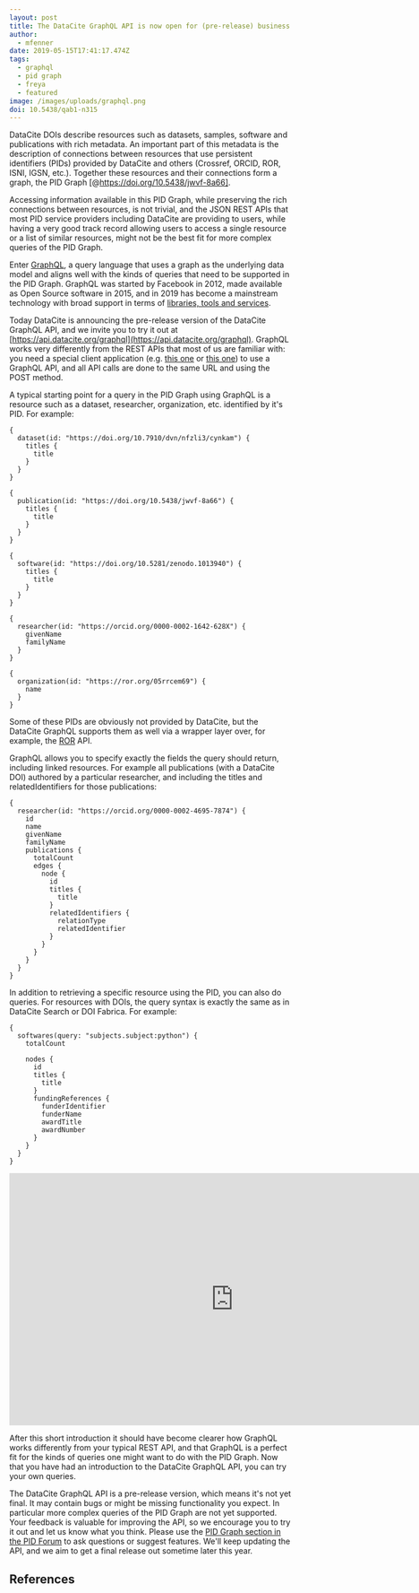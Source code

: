 ```yaml
---
layout: post
title: The DataCite GraphQL API is now open for (pre-release) business
author:
  - mfenner
date: 2019-05-15T17:41:17.474Z
tags:
  - graphql
  - pid graph
  - freya
  - featured
image: /images/uploads/graphql.png
doi: 10.5438/qab1-n315
---
```

DataCite DOIs describe resources such as datasets, samples, software and publications with rich metadata. An important part of this metadata is the description of connections between resources that use persistent identifiers (PIDs) provided by DataCite and others (Crossref, ORCID, ROR, ISNI, IGSN, etc.). Together these resources and their connections form a graph, the PID Graph [@https://doi.org/10.5438/jwvf-8a66].

Accessing information available in this PID Graph, while preserving the rich connections between resources, is not trivial, and the JSON REST APIs that most PID service providers including DataCite are providing to users, while having a very good track record allowing users to access a single resource or a list of similar resources, might not be the best fit for more complex queries of the PID Graph.

Enter [GraphQL](https://graphql.org/), a query language that uses a graph as the underlying data model and aligns well with the kinds of queries that need to be supported in the PID Graph. GraphQL was started by Facebook in 2012, made available as Open Source software in 2015, and in 2019 has become a mainstream technology with broad support in terms of [libraries, tools and services](https://graphql.org/code/).

Today DataCite is announcing the pre-release version of the DataCite GraphQL API, and we invite you to try it out at [https://api.datacite.org/graphql](https://api.datacite.org/graphql). GraphQL works very differently from the REST APIs that most of us are familiar with: you need a special client application (e.g. [this one](https://electronjs.org/apps/graphiql) or [this one](https://www.graphqlbin.com/)) to use a GraphQL API, and all API calls are done to the same URL and using the POST method.

A typical starting point for a query in the PID Graph using GraphQL is a resource such as a dataset, researcher, organization, etc. identified by it's PID. For example:

```
{
  dataset(id: "https://doi.org/10.7910/dvn/nfzli3/cynkam") {
    titles {
      title
    }
  }
}
```
```
{
  publication(id: "https://doi.org/10.5438/jwvf-8a66") {
    titles {
      title
    }
  }
}
```
```
{
  software(id: "https://doi.org/10.5281/zenodo.1013940") {
    titles {
      title
    }
  }
}
```
```
{
  researcher(id: "https://orcid.org/0000-0002-1642-628X") {
    givenName
    familyName
  }
}
```
```
{
  organization(id: "https://ror.org/05rrcem69") {
    name
  }
}
```
Some of these PIDs are obviously not provided by DataCite, but the DataCite GraphQL supports them as well via a wrapper layer over, for example, the [ROR](https://ror.org) API.

GraphQL allows you to specify exactly the fields the query should return, including linked resources. For example all publications (with a DataCite DOI) authored by a particular researcher, and including the titles and relatedIdentifiers for those publications:

```
{
  researcher(id: "https://orcid.org/0000-0002-4695-7874") {
    id
    name
    givenName
    familyName
    publications {
      totalCount
      edges {
        node {
          id
          titles {
            title
          }
          relatedIdentifiers {
            relationType
            relatedIdentifier
          }
        }
      }
    }
  }
}
```
In addition to retrieving a specific resource using the PID, you can also do queries. For resources with DOIs, the query syntax is exactly the same as in DataCite Search or DOI Fabrica. For example: 

```
{
  softwares(query: "subjects.subject:python") {
    totalCount
    
    nodes {
      id
      titles {
        title
      }
      fundingReferences {
        funderIdentifier
        funderName
        awardTitle
        awardNumber
      }
    }
  }
}
```

<iframe width="800" height="450" src="https://www.youtube.com/embed/efvxGfU_oVM" frameborder="0" allow="accelerometer; autoplay; encrypted-media; gyroscope; picture-in-picture" allowfullscreen></iframe>

After this short introduction it should have become clearer how GraphQL works differently from your typical REST API, and that GraphQL is a perfect fit for the kinds of queries one might want to do with the PID Graph. Now that you have had an introduction to the DataCite GraphQL API, you can try your own queries. 

The DataCite GraphQL API is a pre-release version, which means it's not yet final. It may contain bugs or might be missing functionality you expect. In particular more complex queries of the PID Graph are not yet supported. Your feedback is valuable for improving the API, so we encourage you to try it out and let us know what you think. Please use the [PID Graph section in the PID Forum](https://www.pidforum.org/c/pid-graph) to ask questions or suggest features. We'll keep updating the API, and we aim to get a final release out sometime later this year. 

## References
